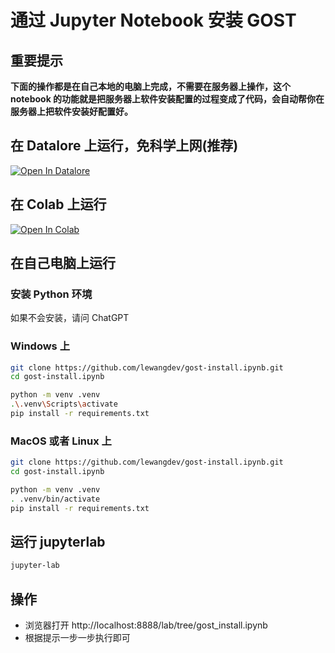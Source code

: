 # 通过 Jupyter Notebook 安装 GOST

## 重要提示

**下面的操作都是在自己本地的电脑上完成，不需要在服务器上操作，这个 notebook 的功能就是把服务器上软件安装配置的过程变成了代码，会自动帮你在服务器上把软件安装好配置好。**

## 在 Datalore 上运行，免科学上网(推荐)


[![Open In Datalore](https://datalore.jetbrains.com/logo.ico)](https://datalore.jetbrains.com/notebook/JQtV8X5iGGaNh33MHbfc8G/wlOSxnyYSq2u5TRQjJHAf1/) 

## 在 Colab 上运行

[![Open In Colab](https://colab.research.google.com/assets/colab-badge.svg)](https://colab.research.google.com/github/lewangdev/gost-install.ipynb/blob/main/gost_install.ipynb) 

## 在自己电脑上运行

### 安装 Python 环境

如果不会安装，请问 ChatGPT

### Windows 上

```sh
git clone https://github.com/lewangdev/gost-install.ipynb.git
cd gost-install.ipynb

python -m venv .venv
.\.venv\Scripts\activate
pip install -r requirements.txt
```

### MacOS 或者 Linux 上

```sh
git clone https://github.com/lewangdev/gost-install.ipynb.git
cd gost-install.ipynb

python -m venv .venv
. .venv/bin/activate
pip install -r requirements.txt
```

## 运行 jupyterlab

```sh
jupyter-lab
```

## 操作

* 浏览器打开 http://localhost:8888/lab/tree/gost_install.ipynb
* 根据提示一步一步执行即可
